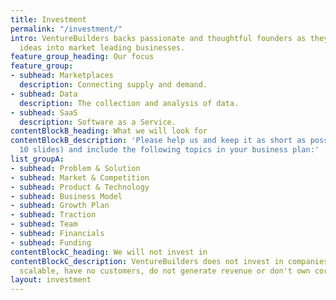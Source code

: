 ```yaml
---
title: Investment
permalink: "/investment/"
intro: VentureBuilders backs passionate and thoughtful founders as they turn exciting
  ideas into market leading businesses.
feature_group_heading: Our focus
feature_group:
- subhead: Marketplaces
  description: Connecting supply and demand.
- subhead: Data
  description: The collection and analysis of data.
- subhead: SaaS
  description: Software as a Service.
contentBlockB_heading: What we will look for
contentBlockB_description: 'Please help us and keep it as short as possible (max.
  10 slides) and include the following topics in your business plan:'
list_groupA:
- subhead: Problem & Solution
- subhead: Market & Competition
- subhead: Product & Technology
- subhead: Business Model
- subhead: Growth Plan
- subhead: Traction
- subhead: Team
- subhead: Financials
- subhead: Funding
contentBlockC_heading: We will not invest in
contentBlockC_description: VentureBuilders does not invest in companies that are not
  scalable, have no customers, do not generate revenue or don't own core technology.
layout: investment
---
```


